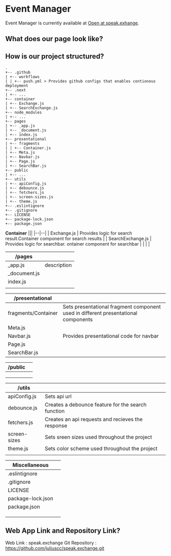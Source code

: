 # Event Manager

Event Manager is currently available at [Open at speak.exhange](https://www.speak.exchange 'Speak Exchange').

## What does our page look like?

<!-- insert screenshot -->

## How is our project structured?

```
.
+-- .github
| +-- workflows
| | +-- push.yml > Provides github configs that enables contionous deployment
+-- .next
| +-- ...
+-- container
| +-- Exchange.js
| +-- SearchExchange.js
+-- node_modules
| +-- ...
+-- pages
| +-- _app.js
| +-- _document.js
| +-- index.js
+-- presentational
| +-- fragments
| | +-- Container.js
| +-- Meta.js
| +-- Navbar.js
| +-- Page.js
| +-- SearchBar.js
+-- public
| +-- ...
+-- utils
| +-- apiConfig.js
| +-- debounce.js
| +-- fetchers.js
| +-- screen-sizes.js
| +-- theme.js
+-- .eslintignore
+-- .gitignore
+-- LICENSE
+-- package-lock.json
+-- package.json

```

**Container**
|||
|--|--|
| Exchange.js | Provides logic for search result.Container component for search results |
| SearchExchange.js | Provides logic for searchbar. ontainer component for searchbar |
| | |

| /pages        |             |
| ------------- | ----------- |
| \_app.js      | description |
| \_document.js |             |
| index.js      |             |
|               |             |

| /presentational     |                                                                                    |
| ------------------- | ---------------------------------------------------------------------------------- |
| fragments/Container | Sets presentational fragment component used in different presentational components |
| Meta.js             |                                                                                    |
| Navbar.js           | Provides presentational code for navbar                                            |
| Page.js             |                                                                                    |
| SearchBar.js        |                                                                                    |

| /public |     |
| ------- | --- |
|         |     |
|         |     |
|         |     |

| /utils       |                                                    |
| ------------ | -------------------------------------------------- |
| apiConfig.js | Sets api url                                       |
| debounce.js  | Creates a debounce feature for the search function |
| fetchers.js  | Creates an api requests and recieves the response  |
| screen-sizes | Sets sreen sizes used throughout the project       |
| theme.js     | Sets color scheme used throughout the project      |
|              |                                                    |

| Miscellaneous     |     |
| ----------------- | --- |
| .eslintignore     |     |
| .gitignore        |     |
| LICENSE           |     |
| package-lock.json |     |
| package.json      |     |
|                   |     |
|                   |     |
|                   |     |

## Web App Link and Repository Link?

Web Link : speak.exchange
Git Repository : https://github.com/juliuscc/speak.exchange.git
